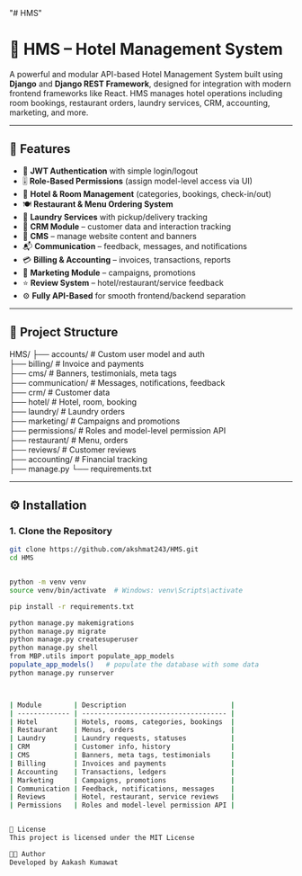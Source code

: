 "# HMS" 
# 🏨 HMS – Hotel Management System

A powerful and modular API-based Hotel Management System built using **Django** and **Django REST Framework**, designed for integration with modern frontend frameworks like React. HMS manages hotel operations including room bookings, restaurant orders, laundry services, CRM, accounting, marketing, and more.

---

## 🚀 Features

- 🔐 **JWT Authentication** with simple login/logout
- 🎚️ **Role-Based Permissions** (assign model-level access via UI)
- 🏨 **Hotel & Room Management** (categories, bookings, check-in/out)
- 🍽️ **Restaurant & Menu Ordering System**
- 🧺 **Laundry Services** with pickup/delivery tracking
- 👥 **CRM Module** – customer data and interaction tracking
- 📝 **CMS** – manage website content and banners
- 📬 **Communication** – feedback, messages, and notifications
- 💳 **Billing & Accounting** – invoices, transactions, reports
- 📣 **Marketing Module** – campaigns, promotions
- ⭐ **Review System** – hotel/restaurant/service feedback
- ⚙️ **Fully API-Based** for smooth frontend/backend separation

---

## 🧱 Project Structure

HMS/
├── accounts/          # Custom user model and auth                                                              
├── billing/           # Invoice and payments                                                                   
├── cms/               # Banners, testimonials, meta tags                                                      
├── communication/     # Messages, notifications, feedback                                                         
├── crm/               # Customer data                                                                             
├── hotel/             # Hotel, room, booking                                                       
├── laundry/           # Laundry orders                                                       
├── marketing/         # Campaigns and promotions                                                       
├── permissions/       # Roles and model-level permission API                                                       
├── restaurant/        # Menu, orders                                                       
├── reviews/           # Customer reviews                                                       
├── accounting/        # Financial tracking                                                       
├── manage.py
└── requirements.txt



---

## ⚙️ Installation

### 1. Clone the Repository

```bash
git clone https://github.com/akshmat243/HMS.git
cd HMS


python -m venv venv
source venv/bin/activate  # Windows: venv\Scripts\activate

pip install -r requirements.txt

python manage.py makemigrations
python manage.py migrate
python manage.py createsuperuser
python manage.py shell
from MBP.utils import populate_app_models
populate_app_models()   # populate the database with some data
python manage.py runserver



| Module        | Description                          |
| ------------- | ------------------------------------ |
| Hotel         | Hotels, rooms, categories, bookings  |
| Restaurant    | Menus, orders                        |
| Laundry       | Laundry requests, statuses           |
| CRM           | Customer info, history               |
| CMS           | Banners, meta tags, testimonials     |
| Billing       | Invoices and payments                |
| Accounting    | Transactions, ledgers                |
| Marketing     | Campaigns, promotions                |
| Communication | Feedback, notifications, messages    |
| Reviews       | Hotel, restaurant, service reviews   |
| Permissions   | Roles and model-level permission API |


📄 License
This project is licensed under the MIT License

👨‍💻 Author
Developed by Aakash Kumawat